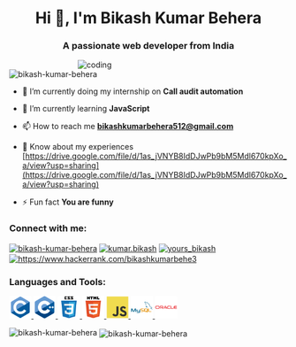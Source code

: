 <h1 align="center">Hi 👋, I'm Bikash Kumar Behera</h1>
<h3 align="center">A passionate web developer from India</h3>
<img align="right" alt="coding" width="380px" src="https://user-images.githubusercontent.com/55389276/140866485-8fb1c876-9a8f-4d6a-98dc-08c4981eaf70.gif"
<p align="left"> <img src="https://komarev.com/ghpvc/?username=bikash-kumar-behera&label=Profile%20views&color=0e75b6&style=flat" alt="bikash-kumar-behera" /> </p>

- 🔭 I’m currently doing my internship on **Call audit automation**

- 🌱 I’m currently learning **JavaScript**

- 📫 How to reach me **bikashkumarbehera512@gmail.com**

- 📄 Know about my experiences [https://drive.google.com/file/d/1as_jVNYB8IdDJwPb9bM5Mdl670kpXo_a/view?usp=sharing](https://drive.google.com/file/d/1as_jVNYB8IdDJwPb9bM5Mdl670kpXo_a/view?usp=sharing)

- ⚡ Fun fact **You are funny**

<h3 align="left">Connect with me:</h3>
<p align="left">
<a href="https://linkedin.com/in/bikash-kumar-behera" target="blank"><img align="center" src="https://raw.githubusercontent.com/rahuldkjain/github-profile-readme-generator/master/src/images/icons/Social/linked-in-alt.svg" alt="bikash-kumar-behera" height="30" width="40" /></a>
<a href="https://fb.com/kumar.bikash" target="blank"><img align="center" src="https://raw.githubusercontent.com/rahuldkjain/github-profile-readme-generator/master/src/images/icons/Social/facebook.svg" alt="kumar.bikash" height="30" width="40" /></a>
<a href="https://instagram.com/yours_bikash" target="blank"><img align="center" src="https://raw.githubusercontent.com/rahuldkjain/github-profile-readme-generator/master/src/images/icons/Social/instagram.svg" alt="yours_bikash" height="30" width="40" /></a>
<a href="https://www.hackerrank.com/https://www.hackerrank.com/bikashkumarbehe3" target="blank"><img align="center" src="https://raw.githubusercontent.com/rahuldkjain/github-profile-readme-generator/master/src/images/icons/Social/hackerrank.svg" alt="https://www.hackerrank.com/bikashkumarbehe3" height="30" width="40" /></a>
</p>

<h3 align="left">Languages and Tools:</h3>
<p align="left"> <a href="https://www.cprogramming.com/" target="_blank" rel="noreferrer"> <img src="https://raw.githubusercontent.com/devicons/devicon/master/icons/c/c-original.svg" alt="c" width="40" height="40"/> </a> <a href="https://www.w3schools.com/cpp/" target="_blank" rel="noreferrer"> <img src="https://raw.githubusercontent.com/devicons/devicon/master/icons/cplusplus/cplusplus-original.svg" alt="cplusplus" width="40" height="40"/> </a> <a href="https://www.w3schools.com/css/" target="_blank" rel="noreferrer"> <img src="https://raw.githubusercontent.com/devicons/devicon/master/icons/css3/css3-original-wordmark.svg" alt="css3" width="40" height="40"/> </a> <a href="https://www.w3.org/html/" target="_blank" rel="noreferrer"> <img src="https://raw.githubusercontent.com/devicons/devicon/master/icons/html5/html5-original-wordmark.svg" alt="html5" width="40" height="40"/> </a> <a href="https://developer.mozilla.org/en-US/docs/Web/JavaScript" target="_blank" rel="noreferrer"> <img src="https://raw.githubusercontent.com/devicons/devicon/master/icons/javascript/javascript-original.svg" alt="javascript" width="40" height="40"/> </a> <a href="https://www.mysql.com/" target="_blank" rel="noreferrer"> <img src="https://raw.githubusercontent.com/devicons/devicon/master/icons/mysql/mysql-original-wordmark.svg" alt="mysql" width="40" height="40"/> </a> <a href="https://www.oracle.com/" target="_blank" rel="noreferrer"> <img src="https://raw.githubusercontent.com/devicons/devicon/master/icons/oracle/oracle-original.svg" alt="oracle" width="40" height="40"/> </a> </p>

<p><img align="left" src="https://github-readme-stats.vercel.app/api/top-langs?username=bikash-kumar-behera&show_icons=true&locale=en&layout=compact" alt="bikash-kumar-behera" /></p>

<p>&nbsp;<img align="center" src="https://github-readme-stats.vercel.app/api?username=bikash-kumar-behera&show_icons=true&locale=en" alt="bikash-kumar-behera" /></p>
